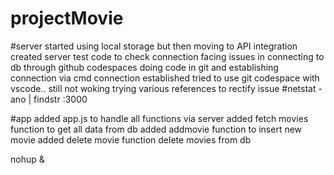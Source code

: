# projectMovie

#server
started using local storage but then moving to API integration
created server test code to check connection
facing issues in connecting to db through github codespaces 
doing code in git and establishing connection via cmd
connection established 
tried to use git codespace with vscode.. still not woking
trying various references to rectify issue
#netstat -ano | findstr :3000




#app
added app.js to handle all functions via server
added fetch movies function to get all data from db
added addmovie function to insert new movie
added delete movie function delete movies from db



nohup <command> &



